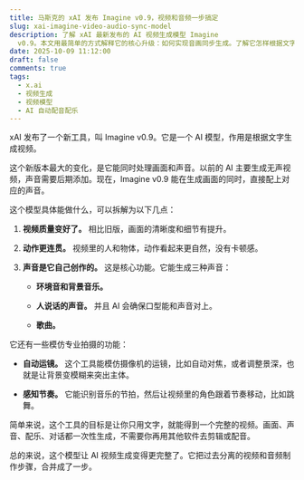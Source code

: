 ```yaml
---
title: 马斯克的 xAI 发布 Imagine v0.9，视频和音频一步搞定
slug: xai-imagine-video-audio-sync-model
description: 了解 xAI 最新发布的 AI 视频生成模型 Imagine
  v0.9。本文用最简单的方式解释它的核心升级：如何实现音画同步生成。了解它怎样根据文字直接创作出带配乐、对话和流畅动作的完整视频，不再需要后期配音。一个让文字生成视频带声音的实用工具。
date: 2025-10-09 11:12:00
draft: false
comments: true
tags:
  - x.ai
  - 视频生成
  - 视频模型
  - AI 自动配音配乐
---
```

xAI 发布了一个新工具，叫 Imagine v0.9。它是一个 AI 模型，作用是根据文字生成视频。

这个新版本最大的变化，是它能同时处理画面和声音。以前的 AI 主要生成无声视频，声音需要后期添加。现在，Imagine v0.9 能在生成画面的同时，直接配上对应的声音。

这个模型具体能做什么，可以拆解为以下几点：

1.  **视频质量变好了。** 相比旧版，画面的清晰度和细节有提升。
    
2.  **动作更连贯。** 视频里的人和物体，动作看起来更自然，没有卡顿感。
    
3.  **声音是它自己创作的。** 这是核心功能。它能生成三种声音：
    
    *   **环境音和背景音乐。**
        
    *   **人说话的声音。** 并且 AI 会确保口型能和声音对上。
        
    *   **歌曲。**
        

它还有一些模仿专业拍摄的功能：

*   **自动运镜。** 这个工具能模仿摄像机的运镜，比如自动对焦，或者调整景深，也就是让背景变模糊来突出主体。
    
*   **感知节奏。** 它能识别音乐的节拍，然后让视频里的角色跟着节奏移动，比如跳舞。
    

简单来说，这个工具的目标是让你只用文字，就能得到一个完整的视频。画面、声音、配乐、对话都一次性生成，不需要你再用其他软件去剪辑或配音。

总的来说，这个模型让 AI 视频生成变得更完整了。它把过去分离的视频和音频制作步骤，合并成了一步。